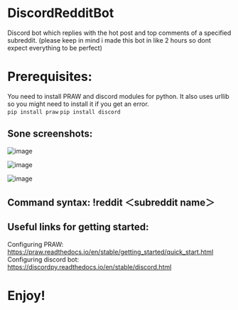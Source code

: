 # DiscordRedditBot
Discord bot which replies with the hot post and top comments of a specified subreddit.
(please keep in mind i made this bot in like 2 hours so dont expect everything to be perfect)

# Prerequisites:
You need to install PRAW and discord modules for python. It also uses urllib so you might need to install it if you get an error. <br>
`pip install praw`
`pip install discord`

## Sone screenshots:
![image](https://github.com/DevBoiAgru/DiscordRedditBot/assets/79085233/a50e4deb-b4dc-41ab-9159-adf0a3cb3577)

![image](https://github.com/DevBoiAgru/DiscordRedditBot/assets/79085233/891f3a5f-6373-4cff-9242-78fa7aec00d6)

![image](https://github.com/DevBoiAgru/DiscordRedditBot/assets/79085233/70dac19c-be2c-44cf-bbe1-3eb5a43d655d)


## Command syntax: !reddit ＜subreddit name＞

## Useful links for getting started:
Configuring PRAW: https://praw.readthedocs.io/en/stable/getting_started/quick_start.html <br>
Configuring discord bot: https://discordpy.readthedocs.io/en/stable/discord.html

# Enjoy!
